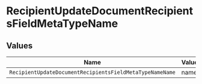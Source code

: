 # RecipientUpdateDocumentRecipientsFieldMetaTypeName


## Values

| Name                                                     | Value                                                    |
| -------------------------------------------------------- | -------------------------------------------------------- |
| `RecipientUpdateDocumentRecipientsFieldMetaTypeNameName` | name                                                     |